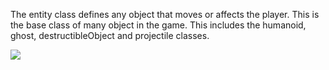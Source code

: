 The entity class defines any object that moves or affects the player. This is the base class of many object in the game. This includes the humanoid, ghost, destructibleObject and projectile classes. 

![](https://github.com/markwindsorr/CS4770/blob/master/Architecture/Classes/Entity/entity.jpg)
